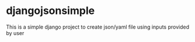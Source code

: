 # djangojsonsimple
This is a simple django project to create json/yaml file using inputs provided by user
